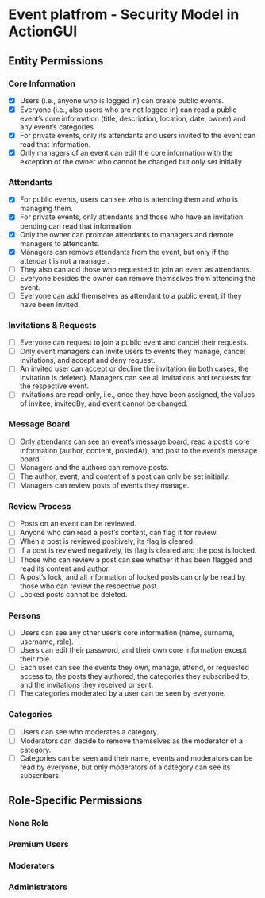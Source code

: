 

# Event platfrom -  Security Model in ActionGUI
## Entity Permissions

### Core Information
- [x] Users (i.e., anyone who is logged in) can create public events.
- [x] Everyone (i.e., also users who are not logged in) can read a public event’s core information (title, description, location, date, owner) and any event’s categories
- [x] For private events, only its attendants and users invited to the event can read that information.
- [x] Only managers of an event can edit the core information with the exception of the owner who cannot be changed but only set initially

### Attendants
- [x] For public events, users can see who is attending them and who is managing them.
- [x] For private events, only attendants and those who have an invitation pending can read that information.
- [x] Only the owner can promote attendants to managers and demote managers to attendants.
- [x] Managers can remove attendants from the event, but only if the attendant is not a manager.
- [ ] They also can add those who requested to join an event as attendants.
- [ ] Everyone besides the owner can remove themselves from attending the event.
- [ ] Everyone can add themselves as attendant to a public event, if they have been invited.

### Invitations & Requests
- [ ] Everyone can request to join a public event and
cancel their requests.
- [ ] Only event managers can invite users to events they manage, cancel invitations, and accept and deny request.
- [ ] An invited user can accept or decline the invitation (in both cases, the invitation is deleted). Managers can see all invitations and requests for the respective event.
- [ ] Invitations are read-only, i.e., once they have been assigned, the values of invitee, invitedBy, and event cannot be changed.

### Message Board
- [ ] Only attendants can see an event’s message board, read a post’s core information (author, content, postedAt), and post to the event’s message board.
- [ ] Managers and the authors can remove posts.
- [ ] The author, event, and content of a post can only be set initially.
- [ ] Managers can review posts of events they manage.

### Review Process
- [ ] Posts on an event can be reviewed.
- [ ] Anyone who can read a post’s content, can flag it for review.
- [ ] When a post is reviewed positively, its
flag is cleared.
- [ ] If a post is reviewed negatively, its flag is cleared and the post is locked. 
- [ ] Those who can review a post can see whether it has been flagged and read its content and author.
- [ ] A post’s lock, and all information of locked
posts can only be read by those who can review the respective post.
- [ ] Locked posts cannot be deleted.

### Persons
- [ ] Users can see any other user’s core information (name, surname, username, role).
- [ ] Users can edit their password, and their own core information except their role.
- [ ] Each user can see the events they own, manage, attend, or requested access to, the posts they authored, the categories they subscribed to, and the invitations they received or sent.
- [ ] The categories moderated by a user can be seen by everyone.

### Categories
- [ ] Users can see who moderates a category. 
- [ ] Moderators can decide to remove themselves as the moderator of a category.
- [ ] Categories can be seen and their name, events and moderators can be read by everyone, but only moderators of a category can see its subscribers.

## Role-Specific Permissions

### None Role

### Premium Users

### Moderators

### Administrators
